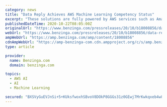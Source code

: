 ```yaml
---
category: news
title: "Data Reply Achieves AWS Machine Learning Competency Status"
excerpt: "These solutions are fully powered by AWS services such as Amazon SageMaker, Amazon Rekognition, Amazon Textract, Amazon Comprehend, AWS Lambda and Amazon EMR."
publishedDateTime: 2020-10-22T08:05:00Z
originalUrl: "https://www.benzinga.com/pressreleases/20/10/b18008856/data-reply-achieves-aws-machine-learning-competency-status"
webUrl: "https://www.benzinga.com/pressreleases/20/10/b18008856/data-reply-achieves-aws-machine-learning-competency-status"
ampWebUrl: "https://amp.benzinga.com/amp/content/18008856"
cdnAmpWebUrl: "https://amp-benzinga-com.cdn.ampproject.org/c/s/amp.benzinga.com/amp/content/18008856"
type: article

provider:
  name: Benzinga.com
  domain: benzinga.com

topics:
  - AWS AI
  - AI
  - Machine Learning

secured: "BXSVyGuEVJnSi+5+KUksfwoxhSBvoV8DOkP8GGGs31z0GEwj7MrKwkqxeb4w8Qlv6GHl7BGsyP5RHzOQ3FyeP75RcOHjidrgXS07f2h63fq0Wt6WEboA64cM1oMOo2cDM16ORSshChlTHhojnyuV/S7CCWPZElEs0sCsAPhssz3+FQjkTPT5cF0QFDnKvpc/vJPMN146BPlaMRg1elBcT21+tvDyBzjQTfnxinlbKaTxA119hcodVAVkpsikqXxSL55aYygZqmleVtqchmvnGcuKqDM6uTPDi8yZfeMupAJUVLA95aIQcrY92szBk5HDveroaQVBQfd3aEnJN3PbopZAYrPOkyh6/kjGkxg/Mmw=;gou1GUqKKKD+Cm9iaJ6RZw=="
---
```


